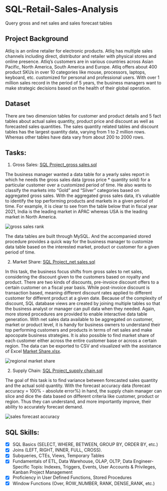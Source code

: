 # SQL-Retail-Sales-Analysis
Query gross and net sales and  sales forecast tables
## Project Background
Atliq is an online retailer for electronic products. Atliq has multiple sales channels including direct, distributor and retailer with physical stores and online presence. Atliq’s customers are in various countries across Asian Pacific, North America, South America and Europe. Atliq offers about 400 product SKUs in over 10 categories like mouse, processors, laptops, keyboard, etc. customized for personal and professional users. With over 1 million sales record in the period of 5 years, the business managers want to make strategic decisions based on the health of their global operation.
## Dataset
There are two dimension tables for customer and product details and 5 fact tables about actual sales quantity, product price and discount as well as forecasted sales quantities.
The sales quantity related tables and discount tables has the largest quantity data, varying from 1 to 2 million rows. Whereas other tables have data vary from about 200 to 2000 rows.
## Tasks: 
1. Gross Sales: [SQL Project_gross sales.sql](https://github.com/Sophie-XL/SQL-Retail-Sales-Analysis/blob/a4c72d2a6dd73e98071c72d35ab1109afa00a23c/SQL%20Project_gross%20sales.sql)

The business manager wanted a data table for a yearly sales report in which he needs the gross sales data (gross price * quantity sold) for a particular customer over a customized period of time. He also wants to classify the markets into “Gold” and “Silver” categories based on aggregated gross sales. With the aggregated gross sales data, it’s valuable to identify the top performing products and markets in a given period of time. For example, it is clear to see from the table below that in fiscal year 2021, India is the leading market in APAC whereas USA is the leading market in North America.

![gross sales rank](https://github.com/Sophie-XL/SQL-Retail-Sales-Analysis/assets/146779290/131fc959-7dee-4811-8643-3111495b92a2)


The data tables are built through MySQL. And the accompanied stored procedure provides a quick way for the business manager to customize data table based on the interested market, product or customer for a given period of time.
 
2. Market Share: [SQL Project_net sales.sql](https://github.com/Sophie-XL/SQL-Retail-Sales-Analysis/blob/a4c72d2a6dd73e98071c72d35ab1109afa00a23c/SQL%20Project_market%20share.sql)

In this task, the business focus shifts from gross sales to net sales, considering the discount given to the customers based on royalty and product. There are two kinds of discounts, pre-invoice discount offers to a certain customer on a fiscal year basis. While post-invoice discount is transaction based, meaning different discount rates applied to different customer for different product at a given date. Because of the complexity of discount, SQL database views are created by joining multiple tables so that the business analyst or manager can pull data when they needed. Again, more stored procedures are provided to enable interactive data table generation.
With net sales data available to be aggregated on customer, market or product level, it is handy for business owners to understand their top performing customers and products in terms of net sales and make apocopate business strategies. It is also possible to find market share of each customer either across the entire customer base or across a certain region. The data can be exported to CSV and visualized with the assistance of Excel [Market Share.xlsx](https://github.com/Sophie-XL/SQL-Retail-Sales-Analysis/blob/a4c72d2a6dd73e98071c72d35ab1109afa00a23c/Market%20Share.xlsx).

![regional market share](https://github.com/Sophie-XL/SQL-Retail-Sales-Analysis/assets/146779290/b6ce0c33-b188-4987-bdcb-a9c1d25d15b9)
 
2. Supply Chain: [SQL Project_supply chain.sql](https://github.com/Sophie-XL/SQL-Retail-Sales-Analysis/blob/a4c72d2a6dd73e98071c72d35ab1109afa00a23c/SQL%20Project_supply%20chain.sql)

The goal of this task is to find variance between forecasted sales quantity and the actual sold quantity. With the forecast accuracy data (forecast accuracy = 100% - absolute error%) in hand, the supply chain manager can slice and dice the data based on different criteria like customer, product or region. Thus they can understand, and more importantly improve, their ability to accurately forecast demand.
 
![sales forecast accuracy](https://github.com/Sophie-XL/SQL-Retail-Sales-Analysis/assets/146779290/7b835d24-df85-45c9-83d5-e980b2399e09)


## SQL Skills:
- [x]	SQL Basics (SELECT, WHERE, BETWEEN, GROUP BY, ORDER BY, etc.)
- [x]	Joins (LEFT, RIGHT, INNER, FULL, CROSS).
- [x]	Subqueries, CTEs, Views, Temporary Tables
- [x]	Fundamentals of ETL, Data Warehouse, OLAP, OLTP, Data Engineer-Specific Topis: Indexes, Triggers, Events, User Accounts & Privileges, Kanban Project Management
- [x]	Proficiency in User Defined Functions, Stored Procedures
- [x]	Window Functions (Over, ROW_NUMBER, RANK, DENSE_RANK, etc.)
